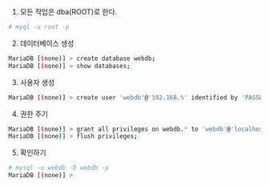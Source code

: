 
1. 모든 작업은 dba(ROOT)로 한다.
```sh
# myql -u root -p
```


2. 데이터베이스 생성

```sh
MariaDB [(none)] > create database webdb;
MariaDB [(none)] > show databases;
```


3. 사용자 생성

```sh
MariaDB [(none)] > create user 'webdb'@'192.168.%' identified by 'PASSWORD';
```

4. 권한 주기

```sh
MariaDB [(none)] > grant all privileges on webdb.* to 'webdb'@'localhost';
MariaDB [(none)] > flush privileges;
```


5. 확인하기

```sh
# mysql -u webdb -D webdb -p
MariaDB [(none)] >
```
